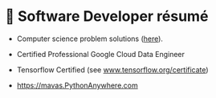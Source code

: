 <!---
- 👋 Hi, I’m @mavas
- 👀 I’m currently interested in..
- 🌱 I’m currently learning..
- 💞️ I’m looking to collaborate on ...
- 📫 How to reach me ...

clanzarin@nextphasesystems.com is a scam
www.NextPhaseSystems.com is a scam, as of April 19, 2024 the site is down, but is still registered to someone according to networksolutions.com
agupta@nextphasesystems.com
--->
# 👋 Software Developer résumé

- Computer science problem solutions ([here](https://github.com/mavas/hackerrank)).

- Certified Professional Google Cloud Data Engineer

- Tensorflow Certified (see www.tensorflow.org/certificate)

- https://mavas.PythonAnywhere.com
